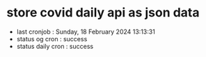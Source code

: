 # store covid daily api as json data

- last cronjob : Sunday, 18 February 2024 13:13:31
- status og cron : success
- status daily cron : success
      
      
